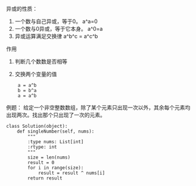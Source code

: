 异或的性质：
1. 一个数与自己异或，等于0。  a^a=0
2. 一个数与0异或，等于它本身。 a^0=a
3. 异或运算满足交换律  a^b^c = a^c^b

作用
1. 判断几个数数是否相等
2. 交换两个变量的值

        a = a^b
        b = b^a
        a = a^b

例题：
给定一个非空整数数组，除了某个元素只出现一次以外，其余每个元素均出现两次。找出那个只出现了一次的元素。

    class Solution(object):
        def singleNumber(self, nums):
            """
            :type nums: List[int]
            :rtype: int
            """
            size = len(nums)
            result = 0
            for i in range(size):
                result = result ^ nums[i]
            return result